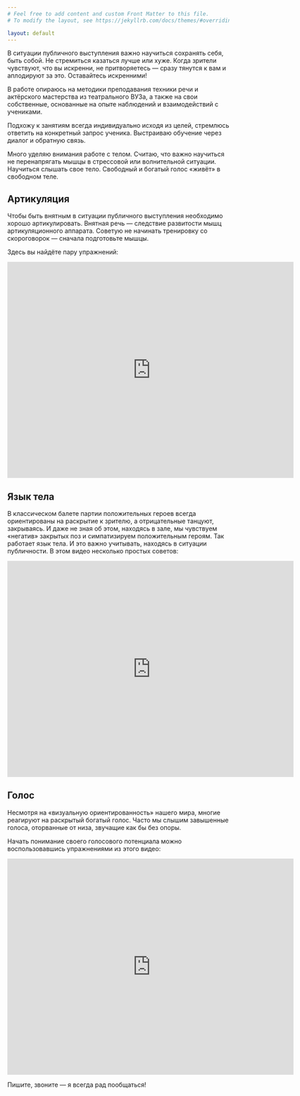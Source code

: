 ```yaml
---
# Feel free to add content and custom Front Matter to this file.
# To modify the layout, see https://jekyllrb.com/docs/themes/#overriding—theme—defaults

layout: default
---
```


В ситуации публичного выступления важно научиться сохранять себя, быть собой. Не стремиться казаться лучше или хуже. Когда зрители чувствуют, что вы искренни, не притворяетесь — сразу тянутся к вам и аплодируют за это. Оставайтесь искренними!

В работе опираюсь на методики преподавания техники речи и актёрского мастерства из театрального ВУЗа, а также на свои собственные, основанные на опыте наблюдений и взаимодействий с учениками.

Подхожу к занятиям всегда индивидуально исходя из целей, стремлюсь ответить на конкретный запрос ученика. Выстраиваю обучение через диалог и обратную связь.

Много уделяю внимания работе с телом. Считаю, что важно научиться не перенапрягать мышцы в стрессовой или волнительной ситуации. Научиться слышать свое тело. Свободный и богатый голос «живёт» в свободном теле.

## Артикуляция

Чтобы быть внятным в ситуации публичного выступления необходимо хорошо артикулировать. Внятная речь — следствие развитости мышц артикуляционного аппарата. Советую не начинать тренировку со скороговорок — сначала подготовьте мышцы.

Здесь вы найдёте пару упражнений:

<iframe width="650" height="490" src="https://www.youtube.com/embed/eCcvvCiVXZg" frameborder="0" allowfullscreen></iframe>

## Язык тела

В классическом балете партии положительных героев всегда ориентированы на раскрытие к зрителю, а отрицательные танцуют, закрываясь. И даже не зная об этом, находясь в зале, мы чувствуем «негатив» закрытых поз и симпатизируем положительным героям. Так работает язык тела. И это важно учитывать, находясь в ситуации публичности. В этом видео несколько простых советов:

<iframe width="650" height="490" src="https://www.youtube.com/embed/0cQrSKQdD6Q" frameborder="0" allowfullscreen></iframe>

## Голос

Несмотря на «визуальную ориентированность» нашего мира, многие реагируют на раскрытый богатый голос. Часто мы слышим завышенные голоса, оторванные от низа, звучащие как бы без опоры.

Начать понимание своего голосового потенциала можно воспользовавшись упражнениями из этого видео:

<iframe width="650" height="490" src="https://www.youtube.com/embed/KDsdmquHHuM" frameborder="0" allowfullscreen></iframe>

Пишите, звоните — я всегда рад пообщаться!
